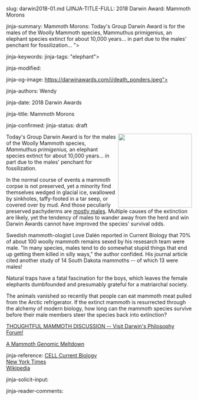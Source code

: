 slug: darwin2018-01.md
(JINJA-TITLE-FULL: 2018 Darwin Award: Mammoth Morons

jinja-summary: Mammoth Morons: Today's Group Darwin Award is for the males of the Woolly Mammoth species, Mammuthus primigenius, an elephant species extinct for about 10,000 years... in part due to the males' penchant for fossilization... ">

jinja-keywords:
jinja-tags: "elephant">

jinja-modified:

jinja-og-image: https://darwinawards.com/i/death_ponders.jpeg">

jinja-authors: Wendy

jinja-date: 2018 Darwin Awards


jinja-title: Mammoth Morons


jinja-confirmed:
jinja-status: draft

<A href="http://cgi.darwinawards.com/cgi/search.pl?keywords=category%3Delephant&swishindex=stories.data&show_description=yes&maxdisplay=10&maxresults=50"><IMG src="/i/mammoth.jpg" width=200 border=0 align=right></A>
</TD></TR></TABLE>

Today's Group Darwin Award is for the males of the Woolly Mammoth species,
<I>Mammuthus primigenius,</I> an elephant species extinct for about 10,000
years... in part due to the males' penchant for fossilization.

In the normal course of events a mammoth corpse is not preserved, yet a
minority find themselves wedged in glacial ice, swallowed by sinkholes,
taffy-footed in a tar seep, or covered over by mud. And those peculiarly
preserved pachyderms are <U>mostly males</U>. Multiple causes of the extinction
are likely, yet the tendency of males to wander away from the herd and win
Darwin Awards cannot have improved the species' survival odds.

Swedish mammoth-ologist Love Dal&eacute;n reported in Current Biology that
70% of about 100 woolly mammoth remains sexed by his resesarch team were
male. "In many species, males tend to do somewhat stupid things that end up
getting them killed in silly ways," the author confided. His journal
article cited another study of 14 South Dakota mammoths -- of which 13 were
males!

Natural traps have a fatal fascination for the boys, which leaves the
female elephants dumbfounded and presumably grateful for a matriarchal
society.

The animals vanished so recently that people can eat mammoth meat pulled
from the Arctic refrigerator. If the extinct mammoth is resurrected
through the alchemy of modern biology, how long can the mammoth species
survive before their male members steer the species back into extinction?

<A href="http://forum.darwinawards.com/index.php?showtopic=10133">THOUGHTFUL
MAMMOTH DISCUSSION -- Visit Darwin's Philosophy Forum!</A>

<A href="http://news.berkeley.edu/2017/03/02/woolly-mammoths-experienced-a-genomic-meltdown-just-before-extinction/">A Mammoth Genomic Meltdown</A>

jinja-reference: <A href="http://www.cell.com/current-biology/fulltext/S0960-9822(17)31264-2"> CELL Current Biology</A><BR>
<A href="https://www.nytimes.com/2017/11/02/science/mammoth-fossils-males.html">New York Times</A><BR>
<A href="https://en.wikipedia.org/wiki/Woolly_mammoth">Wikipedia</A>

jinja-solicit-input:

jinja-reader-comments:



<!--#include file=nav_2018.html -->


